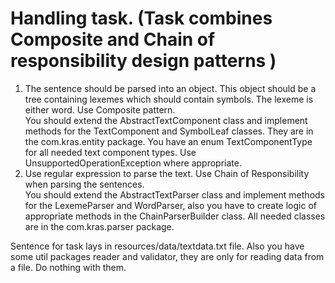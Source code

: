 # Handling task. (Task combines Composite and Chain of responsibility design patterns )

1. The sentence should be parsed into an object. This object should be a tree containing lexemes which should contain
   symbols. The lexeme is either word. Use Composite pattern.  
   You should extend the AbstractTextComponent class and implement methods for the TextComponent and SymbolLeaf classes.
   They are in the com.kras.entity package. You have an enum TextComponentType for all needed text component
   types.
   Use UnsupportedOperationException where appropriate.
2. Use regular expression to parse the text.
   Use Chain of Responsibility when parsing the sentences.  
   You should extend the AbstractTextParser class and implement methods for the LexemeParser and WordParser, also you
   have to create logic of appropriate methods in the ChainParserBuilder class. All needed classes are in the
   com.kras.parser package.

Sentence for task lays in resources/data/textdata.txt file.
Also you have some util packages reader and validator, they are only for reading data from a file. Do nothing with them.
